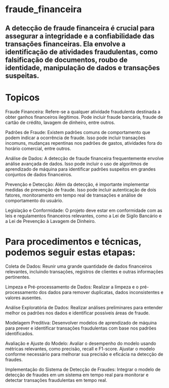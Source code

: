 # fraude_financeira

## A detecção de fraude financeira é crucial para assegurar a integridade e a confiabilidade das transações financeiras. Ela envolve a identificação de atividades fraudulentas, como falsificação de documentos, roubo de identidade, manipulação de dados e transações suspeitas.

# Topicos

 Fraude Financeira: Refere-se a qualquer atividade fraudulenta destinada a obter ganhos financeiros ilegítimos. Pode incluir fraude bancária, fraude de cartão de crédito, lavagem de dinheiro, entre outros.

 Padrões de Fraude: Existem padrões comuns de comportamento que podem indicar a ocorrência de fraude. Isso pode incluir transações incomuns, mudanças repentinas nos padrões de gastos, atividades fora do horário comercial, entre outros.

 Análise de Dados: A detecção de fraude financeira frequentemente envolve análise avançada de dados. Isso pode incluir o uso de algoritmos de aprendizado de máquina para identificar padrões suspeitos em grandes conjuntos de dados financeiros.

 Prevenção e Detecção: Além da detecção, é importante implementar medidas de prevenção de fraude. Isso pode incluir autenticação de dois fatores, monitoramento em tempo real de transações e análise de comportamento do usuário.

 Legislação e Conformidade: O projeto deve estar em conformidade com as leis e regulamentos financeiros relevantes, como a Lei de Sigilo Bancário e a Lei de Prevenção à Lavagem de Dinheiro.

# Para procedimentos e técnicas, podemos seguir estas etapas:

Coleta de Dados: Reunir uma grande quantidade de dados financeiros relevantes, incluindo transações, registros de clientes e outras informações pertinentes.

Limpeza e Pré-processamento de Dados: Realizar a limpeza e o pré-processamento dos dados para remover duplicatas, dados inconsistentes e valores ausentes.

Análise Exploratória de Dados: Realizar análises preliminares para entender melhor os padrões nos dados e identificar possíveis áreas de fraude.

Modelagem Preditiva: Desenvolver modelos de aprendizado de máquina para prever e identificar transações fraudulentas com base nos padrões identificados.

Avaliação e Ajuste do Modelo: Avaliar o desempenho do modelo usando métricas relevantes, como precisão, recall e F1-score. Ajustar o modelo conforme necessário para melhorar sua precisão e eficácia na detecção de fraudes.

Implementação do Sistema de Detecção de Fraudes: Integrar o modelo de detecção de fraudes em um sistema em tempo real para monitorar e detectar transações fraudulentas em tempo real.
